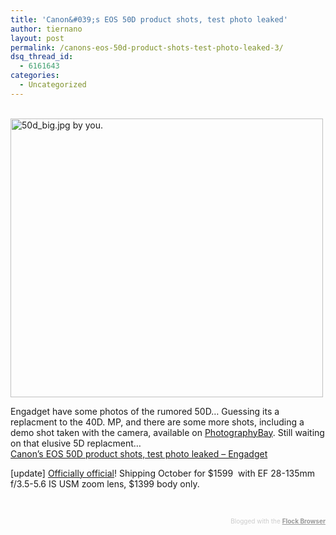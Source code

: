 ```yaml
---
title: 'Canon&#039;s EOS 50D product shots, test photo leaked'
author: tiernano
layout: post
permalink: /canons-eos-50d-product-shots-test-photo-leaked-3/
dsq_thread_id:
  - 6161643
categories:
  - Uncategorized
---
```

[  
<img class="reflect" src="http://farm4.static.flickr.com/3110/2793592701_f17b076cd9.jpg?v=0" alt="50d_big.jpg by you." width="500" height="446" />][1]

Engadget have some photos of the rumored 50D&#8230; Guessing its a replacment to the 40D. MP, and there are some more shots, including a demo shot taken with the camera, available on [PhotographyBay][2]. Still waiting on that elusive 5D replacment&#8230;  
[Canon&#8217;s EOS 50D product shots, test photo leaked &#8211; Engadget][3]

[update] [Officially official][4]! Shipping October for $1599  with EF 28-135mm f/3.5-5.6 IS USM zoom lens, $1399 body only.

 

<div class="flockcredit" style="text-align: right; color: #CCC; font-size: x-small;">
  Blogged with the <a style="color: #999; font-weight: bold;" title="Flock Browser" href="http://www.flock.com/blogged-with-flock" target="_new">Flock Browser</a>
</div>

 [1]: http://www.flickr.com/photos/37996640939@N01/2793592701/
 [2]: http://www.photographybay.com/2008/08/24/canon-50d-photos-with-18-200mm-is-kit-lens/
 [3]: http://www.engadget.com/2008/08/24/canons-eos-50d-product-shots-test-photo-leaked/
 [4]: http://www.engadget.com/2008/08/26/official-canons-15-1-megapixel-eos-50d-with-digic-4-processing/